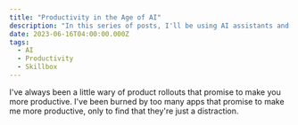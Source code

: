 ```yaml
---
title: "Productivity in the Age of AI"
description: "In this series of posts, I'll be using AI assistants and the newest web technologies to try and release the MVP of a Saas product I've been thinking about for awhile."
date: 2023-06-16T04:00:00.000Z
tags:
  - AI
  - Productivity
  - Skillbox
---
```


I've always been a little wary of product rollouts that promise to make you more productive. I've been burned by too many apps that promise to make me more productive, only to find that they're just a distraction.
